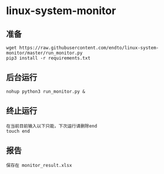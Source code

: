 # linux-system-monitor
## 准备
    wget https://raw.githubusercontent.com/endto/linux-system-monitor/master/run_monitor.py
    pip3 install -r requirements.txt
## 后台运行
    nohup python3 run_monitor.py &
## 终止运行
    在当前目前输入以下只能，下次运行请删除end
    touch end
## 报告
    保存在 monitor_result.xlsx

